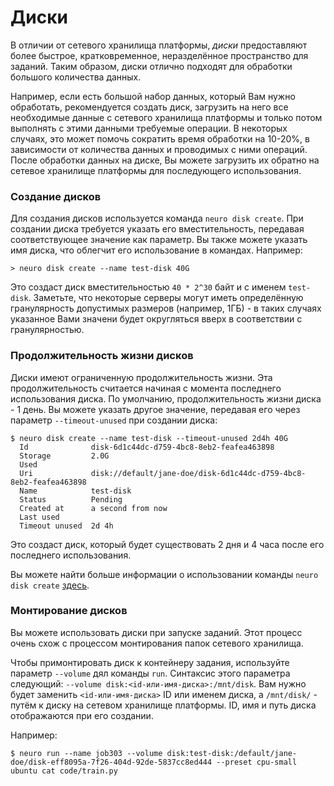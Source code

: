 # Диски

В отличии от сетевого хранилища платформы, _диски_ предоставляют более быстрое, кратковременное, неразделённое пространство для заданий. Таким образом, диски отлично подходят для обработки большого количества данных.&#x20;

Например, если есть большой набор данных, который Вам нужно обработать, рекомендуется создать диск, загрузить на него все необходимые данные с сетевого хранилища платформы и только потом выполнять с этими данными требуемые операции. В некоторых случаях, это может помочь сократить время обработки на 10-20%, в зависимости от количества данных и проводимых с ними операций. После обработки данных на диске, Вы можете загрузить их обратно на сетевое хранилище платформы для последующего использования.

### Создание дисков

Для создания дисков используется команда `neuro disk create`. При создании диска требуется указать его вместительность, передавая соответствующее значение как параметр. Вы также можете указать имя диска, что облегчит его использование в командах. Например:

```
> neuro disk create --name test-disk 40G
```

Это создаст диск вместительностью `40 * 2^30` байт и с именем `test-disk`. Заметьте, что некоторые серверы могут иметь определённую гранулярность допустимых размеров (например, 1ГБ) - в таких случаях указанное Вами значени будет округляться вверх в соответствии с гранулярностью.

### Продолжительность жизни дисков

Диски имеют ограниченную продолжительность жизни. Эта продолжительность считается начиная с момента последнего использования диска. По умолчанию, продолжительность жизни диска - 1 день. Вы можете указать другое значение, передавая его через параметр `--timeout-unused` при создании диска:

```
$ neuro disk create --name test-disk --timeout-unused 2d4h 40G
  Id              disk-6d1c44dc-d759-4bc8-8eb2-feafea463898
  Storage         2.0G
  Used
  Uri             disk://default/jane-doe/disk-6d1c44dc-d759-4bc8-8eb2-feafea463898
  Name            test-disk
  Status          Pending
  Created at      a second from now
  Last used
  Timeout unused  2d 4h
```

Это создаст диск, который будет существовать 2 дня и 4 часа после его последнего использования.

Вы можете найти больше информации о использовании команды `neuro disk create`  [здесь](https://neu-ro.gitbook.io/neu-ro-cli-reference/commands/disk).

### Монтирование дисков

Вы можете использовать диски при запуске заданий. Этот процесс очень схож с процессом монтирования папок сетевого хранилища.

Чтобы примонтировать диск к контейнеру задания, используйте параметр `--volume` дял команды `run`. Синтаксис этого параметра следующий: `--volume disk:<id-или-имя-диска>:/mnt/disk`. Вам нужно будет заменить `<id-или-имя-диска>` ID или именем диска, а `/mnt/disk/` - путём к диску на сетевом хранилище платформы. ID, имя и путь диска отображаются при его создании.

Например:

```
$ neuro run --name job303 --volume disk:test-disk:/default/jane-doe/disk-eff8095a-7f26-404d-92de-5837cc8ed444 --preset cpu-small ubuntu cat code/train.py
```
